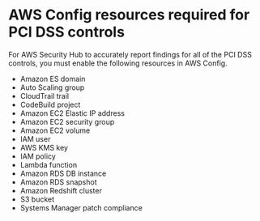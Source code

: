 # AWS Config resources required for PCI DSS controls<a name="securityhub-standards-pci-config-resources"></a>

For AWS Security Hub to accurately report findings for all of the PCI DSS controls, you must enable the following resources in AWS Config\.
+ Amazon ES domain
+ Auto Scaling group
+ CloudTrail trail
+ CodeBuild project
+ Amazon EC2 Elastic IP address
+ Amazon EC2 security group
+ Amazon EC2 volume
+ IAM user
+ AWS KMS key
+ IAM policy
+ Lambda function
+ Amazon RDS DB instance
+ Amazon RDS snapshot
+ Amazon Redshift cluster
+ S3 bucket
+ Systems Manager patch compliance